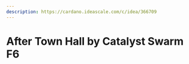 ```yaml
---
description: https://cardano.ideascale.com/c/idea/366709
---
```


# After Town Hall by Catalyst Swarm F6

